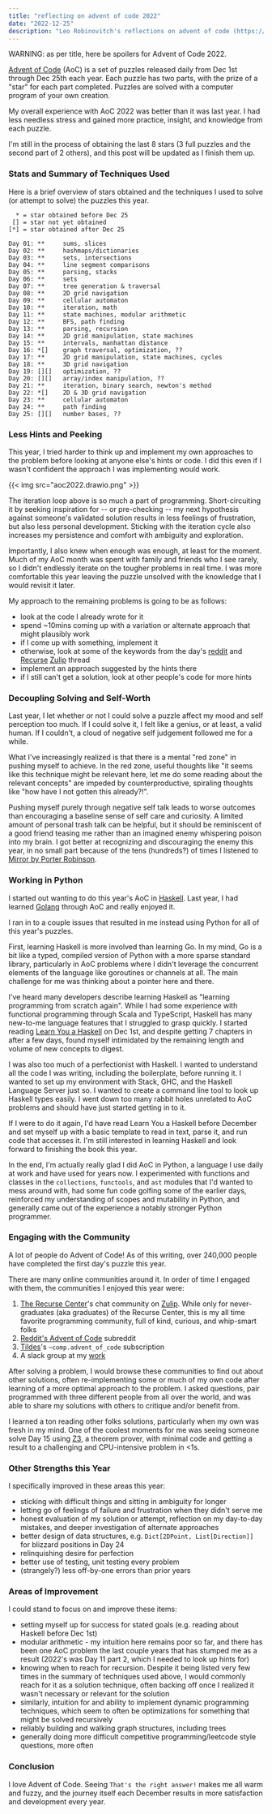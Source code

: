 ```yaml
---
title: "reflecting on advent of code 2022"
date: "2022-12-25"
description: "Leo Robinovitch's reflections on advent of code (https://adventofcode.com/) 2022."
---
```


WARNING: as per title, here be spoilers for Advent of Code 2022.

[Advent of Code](https://adventofcode.com) (AoC) is a set of puzzles released daily from Dec 1st through Dec 25th each
year. Each puzzle has two parts, with the prize of a "star" for each part completed. Puzzles are solved with a computer
program of your own creation.

My overall experience with AoC 2022 was better than it was last year. I had less needless stress and gained more
practice, insight, and knowledge from each puzzle.

I'm still in the process of obtaining the last 8 stars (3 full puzzles and the second part of 2 others), and this post
will be updated as I finish them up.

### Stats and Summary of Techniques Used

Here is a brief overview of stars obtained and the techniques I used to solve (or attempt to solve) the puzzles this
year.

```{linenos=false}
  * = star obtained before Dec 25
 [] = star not yet obtained
[*] = star obtained after Dec 25

Day 01: **     sums, slices
Day 02: **     hashmaps/dictionaries
Day 03: **     sets, intersections
Day 04: **     line segment comparisons
Day 05: **     parsing, stacks
Day 06: **     sets
Day 07: **     tree generation & traversal
Day 08: **     2D grid navigation
Day 09: **     cellular automaton
Day 10: **     iteration, math
Day 11: **     state machines, modular arithmetic
Day 12: **     BFS, path finding
Day 13: **     parsing, recursion
Day 14: **     2D grid manipulation, state machines
Day 15: **     intervals, manhattan distance
Day 16: *[]    graph traversal, optimization, ??
Day 17: **     2D grid manipulation, state machines, cycles
Day 18: **     3D grid navigation
Day 19: [][]   optimization, ??
Day 20: [][]   array/index manipulation, ??
Day 21: **     iteration, binary search, newton's method
Day 22: *[]    2D & 3D grid navigation
Day 23: **     cellular automaton
Day 24: **     path finding
Day 25: [][]   number bases, ??
```

### Less Hints and Peeking

This year, I tried harder to think up and implement my own approaches to the problem before looking at anyone else's
hints or code. I did this even if I wasn't confident the approach I was implementing would work.

{{< img src="aoc2022.drawio.png" >}}

The iteration loop above is so much a part of programming. Short-circuiting it by seeking inspiration for -- or
pre-checking -- my next hypothesis against someone's validated solution results in less feelings of frustration, but
also less personal development. Sticking with the iteration cycle also increases my persistence and comfort with
ambiguity and exploration.

Importantly, I also knew when enough was enough, at least for the moment. Much of my AoC month was spent with family and
friends who I see rarely, so I didn't endlessly iterate on the tougher problems in real time. I was more comfortable
this year leaving the puzzle unsolved with the knowledge that I would revisit it later.

My approach to the remaining problems is going to be as follows:

* look at the code I already wrote for it
* spend ~10mins coming up with a variation or alternate approach that might plausibly work
* if I come up with something, implement it
* otherwise, look at some of the keywords from the
  day's [reddit](https://www.reddit.com/r/adventofcode/wiki/archives/solution_megathreads/2022/)
  and [Recurse](https://www.recurse.com/) [Zulip](https://zulip.com/) thread
* implement an approach suggested by the hints there
* if I still can't get a solution, look at other people's code for more hints

### Decoupling Solving and Self-Worth

Last year, I let whether or not I could solve a puzzle affect my mood and self perception too much. If I could solve it,
I felt like a genius, or at least, a valid human. If I couldn't, a cloud of negative self judgement followed me for a
while.

What I've increasingly realized is that there is a mental "red zone" in pushing myself to achieve. In the red zone,
useful thoughts like "it seems like this technique might be relevant here, let me do some reading about the relevant
concepts" are impeded by counterproductive, spiraling thoughts like "how have I not gotten this already?!".

Pushing myself purely through negative self talk leads to worse outcomes than encouraging a baseline sense of self care
and curiosity. A limited amount of personal trash talk can be helpful, but it should be reminiscent of a good friend
teasing me rather than an imagined enemy whispering poison into my brain. I got better at recognizing and discouraging
the enemy this year, in no small part because of the tens (hundreds?) of times I listened
to [Mirror by Porter Robinson](https://www.youtube.com/watch?v=l0Jo-9aqhYc).

### Working in Python

I started out wanting to do this year's AoC in [Haskell](https://www.haskell.org/). Last year, I had
learned [Golang](https://go.dev/) through AoC and really enjoyed it.

I ran in to a couple issues that resulted in me instead using Python for all of this year's puzzles.

First, learning Haskell is more involved than learning Go. In my mind, Go is a bit like a typed, compiled version of
Python with a more sparse standard library, particularly in AoC problems where I didn't leverage the concurrent elements
of the language like goroutines or channels at all. The main challenge for me was thinking about a pointer here and
there.

I've heard many developers describe learning Haskell as "learning programming from scratch again". While I had some
experience with functional programming through Scala and TypeScript, Haskell has many new-to-me language features that I
struggled to grasp quickly. I started reading [Learn You a Haskell](http://learnyouahaskell.com/chapters) on Dec 1st,
and despite getting 7 chapters in after a few days, found myself intimidated by the remaining length and volume of new
concepts to digest.

I was also too much of a perfectionist with Haskell. I wanted to understand all the code I was writing, including the
boilerplate, before running it. I wanted to set up my environment with Stack, GHC, and the Haskell Language Server just
so. I wanted to create a command line tool to look up Haskell types easily. I went down too many rabbit holes unrelated
to AoC problems and should have just started getting in to it.

If I were to do it again, I'd have read Learn You a Haskell before December and set myself up with a basic template to
read in text, parse it, and run code that accesses it. I'm still interested in learning Haskell and look forward to
finishing the book this year.

In the end, I'm actually really glad I did AoC in Python, a language I use daily at work and have used for years now. I
experimented with functions and classes in the `collections`, `functools`, and `ast` modules that I'd wanted to mess
around with, had some fun code golfing some of the earlier days, reinforced my understanding of scopes and mutability in
Python, and generally came out of the experience a notably stronger Python programmer.

### Engaging with the Community

A lot of people do Advent of Code! As of this writing, over 240,000 people have completed the first day's puzzle this
year.

There are many online communities around it. In order of time I engaged with them, the communities I enjoyed this year
were:

1. [The Recurse Center](https://www.recurse.com/)'s chat community on [Zulip](https://zulip.com/). While only for
   never-graduates (aka graduates) of the Recurse Center, this is my all time favorite programming community, full of
   kind, curious, and whip-smart folks
2. [Reddit's Advent of Code](https://www.reddit.com/r/adventofcode/) subreddit
3. [Tildes](https://tildes.net/~comp.advent_of_code)'s `~comp.advent_of_code` subscription
4. A slack group at my [work](https://www.voltus.co/)

After solving a problem, I would browse these communities to find out about other solutions, often re-implementing some
or much of my own code after learning of a more optimal approach to the problem. I asked questions, pair programmed with
three different people from all over the world, and was able to share my solutions with others to critique and/or
benefit from.

I learned a ton reading other folks solutions, particularly when my own was fresh in my mind. One of the coolest moments
for me was seeing someone solve Day 15 using [Z3](https://github.com/Z3Prover/z3), a theorem prover, with minimal code
and getting a result to a challenging and CPU-intensive problem in <1s.

### Other Strengths this Year

I specifically improved in these areas this year:

* sticking with difficult things and sitting in ambiguity for longer
* letting go of feelings of failure and frustration when they didn't serve me
* honest evaluation of my solution or attempt, reflection on my day-to-day mistakes, and deeper investigation of
  alternate approaches
* better design of data structures, e.g. `Dict[2DPoint, List[Direction]]` for blizzard positions in Day 24
* relinquishing desire for perfection
* better use of testing, unit testing every problem
* (strangely?) less off-by-one errors than prior years

### Areas of Improvement

I could stand to focus on and improve these items:

* setting myself up for success for stated goals (e.g. reading about Haskell before Dec 1st)
* modular arithmetic - my intuition here remains poor so far, and there has been one AoC problem the last couple years
  that has stumped me as a result (2022's was Day 11 part 2, which I needed to look up hints for)
* knowing when to reach for recursion. Despite it being listed very few times in the summary of techniques used above, I
  would commonly reach for it as a solution technique, often backing off once I realized it wasn't necessary or relevant
  for the solution
* similarly, intuition for and ability to implement dynamic programming techniques, which seem to often be optimizations
  for something that might be solved recursively
* reliably building and walking graph structures, including trees
* generally doing more difficult competitive programming/leetcode style questions, more often

### Conclusion

I love Advent of Code. Seeing `That's the right answer!` makes me all warm and fuzzy, and the journey itself each
December results in more satisfaction and development every year.
